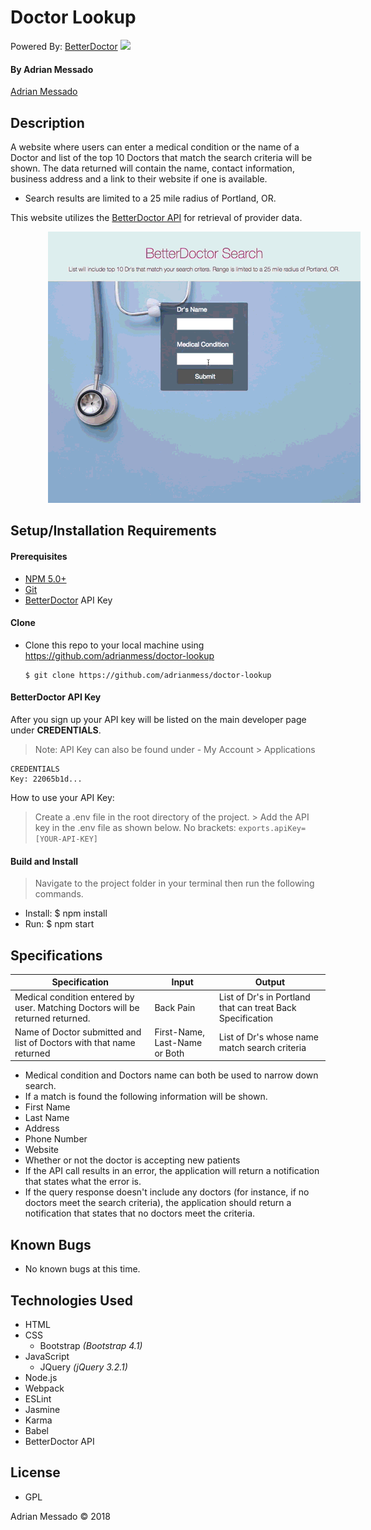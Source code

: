 # **Doctor Lookup**
  Powered By: [BetterDoctor](https://developer.betterdoctor.com/)  <IMG SRC="https://developer.betterdoctor.com/images/logo-round-tiny.png"><br>




#### By Adrian Messado
[Adrian Messado](https://github.com/adrianmess)
## Description
A website where users can enter a medical condition or the name of a Doctor and list of the top 10 Doctors that match the search criteria will be shown. The data returned will contain the name, contact information, business address and a link to their website if one is available.

* Search results are limited to a 25 mile radius of Portland, OR.

This website utilizes the [BetterDoctor API](https://developer.betterdoctor.com/) for retrieval of provider data.

<img src="./src/img/BetterDr-preview.gif" style="margin-left:60px">

## Setup/Installation Requirements

#### Prerequisites

-  [NPM 5.0+](https://www.npmjs.com/get-npm)
-  [Git](https://git-scm.com/downloads)
-  [BetterDoctor](https://developer.betterdoctor.com/) API Key

#### Clone
  * Clone this repo to your local machine using https://github.com/adrianmess/doctor-lookup

        $ git clone https://github.com/adrianmess/doctor-lookup


#### BetterDoctor API Key

  After you sign up your API key will be listed on the main developer page under **CREDENTIALS**.
  > Note: API Key can also be found under - My Account > Applications


    CREDENTIALS
    Key: 22065b1d...

  How to use your API Key:
  > Create a .env file in the root directory of the project.
    > Add the API key in the .env file as shown below. No brackets:
    ```
    exports.apiKey=[YOUR-API-KEY]
    ```

#### Build and Install

  > Navigate to the project folder in your terminal then run the following commands.

  * Install:
             $ npm install
  * Run:
             $ npm start


## Specifications

| Specification | Input | Output |
| --- | --- | --- |
| Medical condition entered by user. Matching Doctors  will be returned returned. | Back Pain | List of Dr's in Portland that can treat Back Specification
| Name of Doctor submitted and list of Doctors with that name returned | First-Name, Last-Name or Both | List of Dr's whose name  match search criteria

* Medical condition and Doctors name can both be used to narrow down search.
* If a match is found the following information will be shown.
 *  First Name
 *  Last Name
 *  Address
 *  Phone Number
 *  Website
 *  Whether or not the doctor is accepting new patients
* If the API call results in an error, the application will return a notification that states what the error is.
* If the query response doesn't include any doctors (for instance, if no doctors meet the search criteria), the application should return a notification that states that no doctors meet the criteria.


## Known Bugs
  * No known bugs at this time.


## Technologies Used

* HTML
* CSS
  * Bootstrap _(Bootstrap 4.1)_
* JavaScript
  * JQuery _(jQuery 3.2.1)_
* Node.js
* Webpack
* ESLint
* Jasmine
* Karma
* Babel
* BetterDoctor API



## License

* GPL

Adrian Messado © 2018
